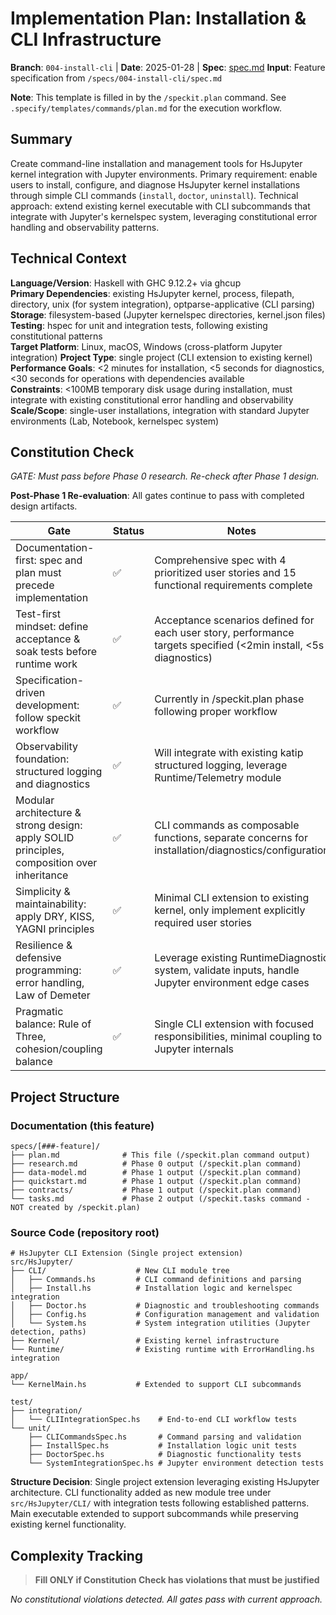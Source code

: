 # Implementation Plan: Installation & CLI Infrastructure

**Branch**: `004-install-cli` | **Date**: 2025-01-28 | **Spec**: [spec.md](./spec.md)
**Input**: Feature specification from `/specs/004-install-cli/spec.md`

**Note**: This template is filled in by the `/speckit.plan` command. See `.specify/templates/commands/plan.md` for the execution workflow.

## Summary

Create command-line installation and management tools for HsJupyter kernel integration with Jupyter environments. Primary requirement: enable users to install, configure, and diagnose HsJupyter kernel installations through simple CLI commands (`install`, `doctor`, `uninstall`). Technical approach: extend existing kernel executable with CLI subcommands that integrate with Jupyter's kernelspec system, leveraging constitutional error handling and observability patterns.

## Technical Context

<!--
  ACTION REQUIRED: Replace the content in this section with the technical details
  for the project. The structure here is presented in advisory capacity to guide
  the iteration process.
-->

**Language/Version**: Haskell with GHC 9.12.2+ via ghcup  
**Primary Dependencies**: existing HsJupyter kernel, process, filepath, directory, unix (for system integration), optparse-applicative (CLI parsing)  
**Storage**: filesystem-based (Jupyter kernelspec directories, kernel.json files)  
**Testing**: hspec for unit and integration tests, following existing constitutional patterns  
**Target Platform**: Linux, macOS, Windows (cross-platform Jupyter integration)
**Project Type**: single project (CLI extension to existing kernel)  
**Performance Goals**: <2 minutes for installation, <5 seconds for diagnostics, <30 seconds for operations with dependencies available  
**Constraints**: <100MB temporary disk usage during installation, must integrate with existing constitutional error handling and observability  
**Scale/Scope**: single-user installations, integration with standard Jupyter environments (Lab, Notebook, kernelspec system)

## Constitution Check

*GATE: Must pass before Phase 0 research. Re-check after Phase 1 design.*

**Post-Phase 1 Re-evaluation**: All gates continue to pass with completed design artifacts.

| Gate | Status | Notes |
|------|--------|-------|
| Documentation-first: spec and plan must precede implementation | ✅ | Comprehensive spec with 4 prioritized user stories and 15 functional requirements complete |
| Test-first mindset: define acceptance & soak tests before runtime work | ✅ | Acceptance scenarios defined for each user story, performance targets specified (<2min install, <5s diagnostics) |
| Specification-driven development: follow speckit workflow | ✅ | Currently in /speckit.plan phase following proper workflow |
| Observability foundation: structured logging and diagnostics | ✅ | Will integrate with existing katip structured logging, leverage Runtime/Telemetry module |
| Modular architecture & strong design: apply SOLID principles, composition over inheritance | ✅ | CLI commands as composable functions, separate concerns for installation/diagnostics/configuration |
| Simplicity & maintainability: apply DRY, KISS, YAGNI principles | ✅ | Minimal CLI extension to existing kernel, only implement explicitly required user stories |
| Resilience & defensive programming: error handling, Law of Demeter | ✅ | Leverage existing RuntimeDiagnostic system, validate inputs, handle Jupyter environment edge cases |
| Pragmatic balance: Rule of Three, cohesion/coupling balance | ✅ | Single CLI extension with focused responsibilities, minimal coupling to Jupyter internals |

## Project Structure

### Documentation (this feature)

```text
specs/[###-feature]/
├── plan.md              # This file (/speckit.plan command output)
├── research.md          # Phase 0 output (/speckit.plan command)
├── data-model.md        # Phase 1 output (/speckit.plan command)
├── quickstart.md        # Phase 1 output (/speckit.plan command)
├── contracts/           # Phase 1 output (/speckit.plan command)
└── tasks.md             # Phase 2 output (/speckit.tasks command - NOT created by /speckit.plan)
```

### Source Code (repository root)
<!--
  ACTION REQUIRED: Replace the placeholder tree below with the concrete layout
  for this feature. Delete unused options and expand the chosen structure with
  real paths (e.g., apps/admin, packages/something). The delivered plan must
  not include Option labels.
-->

```text
# HsJupyter CLI Extension (Single project extension)
src/HsJupyter/
├── CLI/                    # New CLI module tree
│   ├── Commands.hs         # CLI command definitions and parsing  
│   ├── Install.hs          # Installation logic and kernelspec integration
│   ├── Doctor.hs           # Diagnostic and troubleshooting commands
│   ├── Config.hs           # Configuration management and validation
│   └── System.hs           # System integration utilities (Jupyter detection, paths)
├── Kernel/                 # Existing kernel infrastructure
└── Runtime/                # Existing runtime with ErrorHandling.hs integration

app/
└── KernelMain.hs           # Extended to support CLI subcommands

test/
├── integration/
│   └── CLIIntegrationSpec.hs    # End-to-end CLI workflow tests
└── unit/
    ├── CLICommandsSpec.hs       # Command parsing and validation
    ├── InstallSpec.hs           # Installation logic unit tests  
    ├── DoctorSpec.hs            # Diagnostic functionality tests
    └── SystemIntegrationSpec.hs # Jupyter environment detection tests
```

**Structure Decision**: Single project extension leveraging existing HsJupyter architecture. CLI functionality added as new module tree under `src/HsJupyter/CLI/` with integration tests following established patterns. Main executable extended to support subcommands while preserving existing kernel functionality.

## Complexity Tracking

> **Fill ONLY if Constitution Check has violations that must be justified**

*No constitutional violations detected. All gates pass with current approach.*
